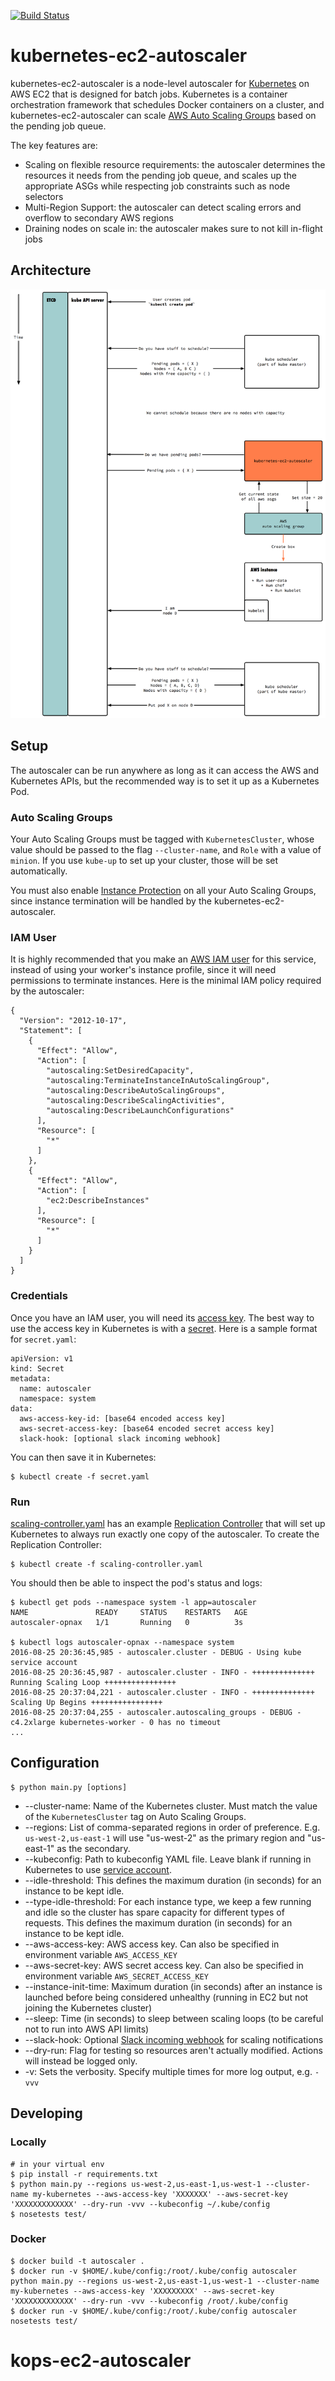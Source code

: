 [![Build Status](https://travis-ci.org/openai/kubernetes-ec2-autoscaler.svg?branch=master)](https://travis-ci.org/openai/kubernetes-ec2-autoscaler)

# kubernetes-ec2-autoscaler

kubernetes-ec2-autoscaler is a node-level autoscaler for [Kubernetes](http://kubernetes.io/)
on AWS EC2 that is designed for batch jobs. Kubernetes is a container orchestration framework
that schedules Docker containers on a cluster, and kubernetes-ec2-autoscaler can scale
[AWS Auto Scaling Groups](http://docs.aws.amazon.com/autoscaling/latest/userguide/WhatIsAutoScaling.html)
based on the pending job queue.

The key features are:
- Scaling on flexible resource requirements: the autoscaler determines the resources it needs
from the pending job queue, and scales up the appropriate ASGs while respecting job
constraints such as node selectors
- Multi-Region Support: the autoscaler can detect scaling errors and overflow to secondary
AWS regions
- Draining nodes on scale in: the autoscaler makes sure to not kill in-flight jobs

## Architecture

![Architecture Diagram](docs/kubernetes-ec2-autoscaler-2.png)

## Setup

The autoscaler can be run anywhere as long as it can access the AWS
and Kubernetes APIs, but the recommended way is to set it up as a
Kubernetes Pod.

### Auto Scaling Groups
Your Auto Scaling Groups must be tagged with `KubernetesCluster`, whose value should be passed
to the flag `--cluster-name`, and `Role` with a value of `minion`. If you use `kube-up` to set
up your cluster, those will be set automatically.

You must also enable [Instance Protection](http://docs.aws.amazon.com/autoscaling/latest/userguide/as-instance-termination.html#instance-protection) on all your Auto Scaling Groups, since instance
termination will be handled by the kubernetes-ec2-autoscaler.

### IAM User
It is highly recommended that you make an [AWS IAM user](http://docs.aws.amazon.com/IAM/latest/UserGuide/id_users.html)
for this service, instead of using your worker's instance profile,
since it will need permissions to terminate instances.
Here is the minimal IAM policy required by the autoscaler:
```
{
  "Version": "2012-10-17",
  "Statement": [
    {
      "Effect": "Allow",
      "Action": [
        "autoscaling:SetDesiredCapacity",
        "autoscaling:TerminateInstanceInAutoScalingGroup",
        "autoscaling:DescribeAutoScalingGroups",
        "autoscaling:DescribeScalingActivities",
        "autoscaling:DescribeLaunchConfigurations"
      ],
      "Resource": [
        "*"
      ]
    },
    {
      "Effect": "Allow",
      "Action": [
        "ec2:DescribeInstances"
      ],
      "Resource": [
        "*"
      ]
    }
  ]
}
```

### Credentials
Once you have an IAM user, you will need its [access key](http://docs.aws.amazon.com/IAM/latest/UserGuide/id_credentials_access-keys.html).
The best way to use the access key in Kubernetes is with a [secret](http://kubernetes.io/docs/user-guide/secrets/).
Here is a sample format for `secret.yaml`:
```
apiVersion: v1
kind: Secret
metadata:
  name: autoscaler
  namespace: system
data:
  aws-access-key-id: [base64 encoded access key]
  aws-secret-access-key: [base64 encoded secret access key]
  slack-hook: [optional slack incoming webhook]
```
You can then save it in Kubernetes:
```
$ kubectl create -f secret.yaml
```

### Run
[scaling-controller.yaml](scaling-controller.yaml) has an example
[Replication Controller](http://kubernetes.io/docs/user-guide/replication-controller/)
that will set up Kubernetes to always run exactly one copy of the autoscaler.
To create the Replication Controller:
```
$ kubectl create -f scaling-controller.yaml
```
You should then be able to inspect the pod's status and logs:
```
$ kubectl get pods --namespace system -l app=autoscaler
NAME               READY     STATUS    RESTARTS   AGE
autoscaler-opnax   1/1       Running   0          3s

$ kubectl logs autoscaler-opnax --namespace system
2016-08-25 20:36:45,985 - autoscaler.cluster - DEBUG - Using kube service account
2016-08-25 20:36:45,987 - autoscaler.cluster - INFO - ++++++++++++++ Running Scaling Loop ++++++++++++++++
2016-08-25 20:37:04,221 - autoscaler.cluster - INFO - ++++++++++++++ Scaling Up Begins ++++++++++++++++
2016-08-25 20:37:04,255 - autoscaler.autoscaling_groups - DEBUG - c4.2xlarge kubernetes-worker - 0 has no timeout
...
```

## Configuration

```
$ python main.py [options]
```

- --cluster-name: Name of the Kubernetes cluster. Must match the value of the `KubernetesCluster` tag on Auto Scaling Groups.
- --regions: List of comma-separated regions in order of preference. E.g. `us-west-2,us-east-1` will use "us-west-2" as the
primary region and "us-east-1" as the secondary.
- --kubeconfig: Path to kubeconfig YAML file. Leave blank if running in Kubernetes to use [service account](http://kubernetes.io/docs/user-guide/service-accounts/).
- --idle-threshold: This defines the maximum duration (in seconds) for an instance to be kept idle.
- --type-idle-threshold: For each instance type, we keep a few running and idle so the cluster has spare capacity for different types of requests. This defines the maximum duration (in seconds) for an instance to be kept idle.
- --aws-access-key: AWS access key. Can also be specified in environment variable `AWS_ACCESS_KEY`
- --aws-secret-key: AWS secret access key. Can also be specified in environment variable `AWS_SECRET_ACCESS_KEY`
- --instance-init-time: Maximum duration (in seconds) after an instance is launched before being considered unhealthy (running in EC2 but not joining the Kubernetes cluster)
- --sleep: Time (in seconds) to sleep between scaling loops (to be careful not to run into AWS API limits)
- --slack-hook: Optional [Slack incoming webhook](https://api.slack.com/incoming-webhooks) for scaling notifications
- --dry-run: Flag for testing so resources aren't actually modified. Actions will instead be logged only.
- -v: Sets the verbosity. Specify multiple times for more log output, e.g. `-vvv`



## Developing

### Locally
```
# in your virtual env
$ pip install -r requirements.txt
$ python main.py --regions us-west-2,us-east-1,us-west-1 --cluster-name my-kubernetes --aws-access-key 'XXXXXXX' --aws-secret-key 'XXXXXXXXXXXXX' --dry-run -vvv --kubeconfig ~/.kube/config
$ nosetests test/
```

### Docker
```
$ docker build -t autoscaler .
$ docker run -v $HOME/.kube/config:/root/.kube/config autoscaler python main.py --regions us-west-2,us-east-1,us-west-1 --cluster-name my-kubernetes --aws-access-key 'XXXXXXXXX' --aws-secret-key 'XXXXXXXXXXXXX' --dry-run -vvv --kubeconfig /root/.kube/config
$ docker run -v $HOME/.kube/config:/root/.kube/config autoscaler nosetests test/
```
# kops-ec2-autoscaler
